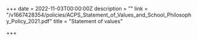 +++
date = 2022-11-03T00:00:00Z
description = ""
link = "/v1667428354/policies/ACPS_Statement_of_Values_and_School_Philosophy_Policy_2021.pdf"
title = "Statement of values"

+++
